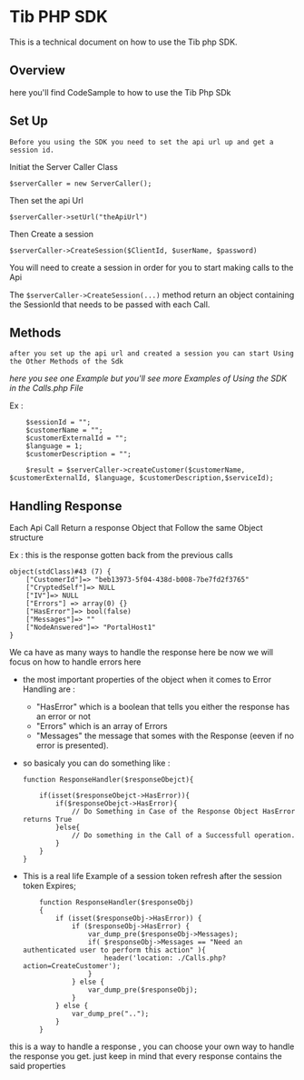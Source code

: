 
# Tib PHP SDK 

This is a technical document on how to use the Tib php SDK.

## Overview 

here you'll find CodeSample to how to use the Tib Php SDk 

## Set Up 
` Before you using the SDK you need to set the api url up and get a session id. `

Initiat the Server Caller Class  

``` $serverCaller = new ServerCaller(); ```

Then set the api Url 

``` $serverCaller->setUrl("theApiUrl") ```  

Then Create a session

``` $serverCaller->CreateSession($ClientId, $userName, $password) ```

You will need to create a session in order for you to start making calls to the Api 

The ``` $serverCaller->CreateSession(...) ``` method return an object containing the SessionId that needs to be passed with each Call.

## Methods 

` after you set up the api url and created a session you can start Using the Other Methods of the Sdk `

*here you see one Example but you'll see more Examples of Using the SDK in the Calls.php File*


Ex :

``` 
    $sessionId = "";  
    $customerName = "";
    $customerExternalId = ""; 
    $language = 1; 
    $customerDescription = ""; 

    $result = $serverCaller->createCustomer($customerName, $customerExternalId, $language, $customerDescription,$serviceId);
```
## Handling Response 

Each Api Call Return a response Object that Follow the same Object structure 

Ex : this is the response gotten back from the previous calls
```
object(stdClass)#43 (7) {
    ["CustomerId"]=> "beb13973-5f04-438d-b008-7be7fd2f3765"
    ["CryptedSelf"]=> NULL
    ["IV"]=> NULL
    ["Errors"] => array(0) {}
    ["HasError"]=> bool(false)
    ["Messages"]=> ""
    ["NodeAnswered"]=> "PortalHost1"
}

```
We ca have as many ways to handle the response here be now we will focus on how to handle errors here 
- the most important properties of the object when it comes to Error Handling are :
    * "HasError" which is a boolean that tells you either the response has an error or not 
    * "Errors" which is an array of Errors
    * "Messages" the message that somes with the Response (eeven if no error is presented).

- so basicaly you can do something like : 
    ```
    function ResponseHandler($responseObejct){

        if(isset($responseObejct->HasError)){
            if($responseObejct->HasError){
                // Do Something in Case of the Response Object HasError returns True 
            }else{
                // Do something in the Call of a Successfull operation.
            }
        }
    }
    ```
- This is a real life Example of a session token refresh after the session token Expires;
    ```
        function ResponseHandler($responseObj)
        {
            if (isset($responseObj->HasError)) {
                if ($responseObj->HasError) {
                    var_dump_pre($responseObj->Messages);
                    if( $responseObj->Messages == "Need an authenticated user to perform this action" ){
                        header('location: ./Calls.php?action=CreateCustomer');
                    }
                } else {
                    var_dump_pre($responseObj);
                }
            } else {
                var_dump_pre("..");
            }
        }
    ```
this is a way to handle a response , you can choose your own way to handle the response you get. 
just keep in mind that every response contains the said properties 
 
